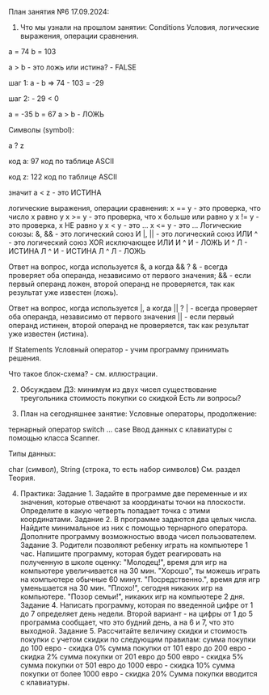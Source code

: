 План занятия №6 17.09.2024:
1. Что мы узнали на прошлом занятии:
   Conditions Условия, логические выражения, операции сравнения.

a = 74 b = 103

a > b - это ложь или истина? - FALSE

шаг 1: a - b => 74 - 103 = -29

шаг 2: - 29 < 0

a = -35 b = 67 a > b - ЛОЖЬ

Символы (symbol):

a ? z

код a: 97 код по таблице ASCII

код z: 122 код по таблице ASCII

значит a < z - это ИСТИНА

логические выражения, операции сравнения: x == y - это проверка, что число x равно y x >= y - это проверка, что x больше или равно y x != y - это проверка, x НЕ равно y x < y - это ... x <= y - это ...
Логические союзы: &, && - это логический союз И |, || - это логический союз ИЛИ ^ - это логический союз XOR исключающее ИЛИ И ^ И - ЛОЖЬ И ^ Л - ИСТИНА Л ^ И - ИСТИНА Л ^ Л - ЛОЖЬ

Ответ на вопрос, когда используется &, а когда && ? & - всегда проверяет оба операнда, независимо от первого значения; && - если первый операнд ложен, второй операнд не проверяется, так как результат уже известен (ложь).

Ответ на вопрос, когда используется |, а когда || ? | - всегда проверяет оба операнда, независимо от первого значения || - если первый операнд истинен, второй операнд не проверяется, так как результат уже известен (истина).

If Statements Условный оператор - учим программу принимать решения.

Что такое блок-схема? - см. иллюстрации.

2. Обсуждаем ДЗ:
   минимум из двух чисел
   существование треугольника
   стоимость покупки со скидкой
   Есть ли вопросы?

3. План на сегодняшнее занятие:
   Уcловные операторы, продолжение:

тернарный оператор
switch ... case
Ввод данных с клавиатуры с помощью класса Scanner.

Типы данных:

char (символ),
String (строка, то есть набор символов)
См. раздел Теория.

4. Практика:
   Задание 1. Задайте в программе две переменные и их значения, которые отвечают за координаты точки на плоскости. Определите в какую четверть попадает точка с этими координатами.
   Задание 2. В программе задаются два целых числа. Найдите минимальное из них с помощью тернарного оператора. Дополните программу возможностью ввода чисел пользователем.
   Задание 3. Родители позволяют ребенку играть на компьютере 1 час. Напишите программу, которая будет реагировать на полученную в школе оценку:
   "Молодец!", время для игр на компьютере увеличивается на 30 мин.
   "Хорошо", ты можешь играть на компьютере обычные 60 минут.
   "Посредственно.", время для игр уменьшается на 30 мин.
   "Плохо!", сегодня никаких игр на компьютере.
   "Позор семьи!", никаких игр на компьютере 2 дня.
   Задание 4. Написать программу, которая по введенной цифре от 1 до 7 определяет день недели. Второй вариант - на цифры от 1 до 5 программа сообщает, что это будний день, а на 6 и 7, что это выходной.
   Задание 5. Рассчитайте величину скидки и стоимость покупки с учетом скидки по следующим правилам:
   сумма покупки до 100 евро - скидка 0%
   сумма покупки от 101 евро до 200 евро - скидка 2%
   сумма покупки от 201 евро до 500 евро - скидка 5%
   сумма покупки от 501 евро до 1000 евро - скидка 10%
   сумма покупки от более 1000 евро - скидка 20% Сумма покупки вводится с клавиатуры.